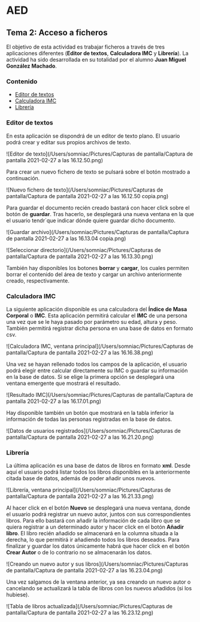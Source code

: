 # AED

## Tema 2: Acceso a ficheros

El objetivo de esta actividad es trabajar ficheros a través de tres aplicaciones diferentes (__Editor de textos__, __Calculadora IMC__ y __Librería__). La actividad ha sido desarrollada en su totalidad por el alumno __Juan Miguel González Machado__.



### Contenido
* [Editor de textos](#editor-de-texto)
* [Calculadora IMC](#calculadora-imc)
* [Librería](#libreria)



### Editor de textos

En esta aplicación se dispondrá de un editor de texto plano. El usuario podrá crear y editar sus propios archivos de texto.

![Editor de texto](/Users/somniac/Pictures/Capturas de pantalla/Captura de pantalla 2021-02-27 a las 16.12.50.png)

Para crear un nuevo fichero de texto se pulsará sobre el botón mostrado a continuación.

![Nuevo fichero de texto](/Users/somniac/Pictures/Capturas de pantalla/Captura de pantalla 2021-02-27 a las 16.12.50 copia.png)

Para guardar el documento recién creado bastará con hacer click sobre el botón de __guardar__. Tras hacerlo, se desplegará una nueva ventana en la que el usuario tendr´que indicar dónde quiere guardar dicho documento.

![Guardar archivo](/Users/somniac/Pictures/Capturas de pantalla/Captura de pantalla 2021-02-27 a las 16.13.04 copia.png)

![Seleccionar directorio](/Users/somniac/Pictures/Capturas de pantalla/Captura de pantalla 2021-02-27 a las 16.13.30.png)

También hay disponibles los botones __borrar__ y __cargar__, los cuales permiten borrar el contenido del área de texto y cargar un archivo anteriormente creado, respectivamente.




### Calculadora IMC
La siguiente aplicación disponible es una calculadora del __Índice de Masa Corporal__ o __IMC__. Esta aplicación permitirá calcular el __IMC__ de una persona una vez que se le haya pasado por parámetro su edad, altura y peso. También permitirá registrar dicha persona en una base de datos en formato csv.

![Calculadora IMC, ventana principal](/Users/somniac/Pictures/Capturas de pantalla/Captura de pantalla 2021-02-27 a las 16.16.38.png)

Una vez se hayan rellenado todos los campos de la aplicación, el usuario podrá elegir entre calcular directamente su IMC o guardar su información en la base de datos. Si se elige la primera opción se desplegará una ventana emergente que mostrará el resultado.

![Resultado IMC](/Users/somniac/Pictures/Capturas de pantalla/Captura de pantalla 2021-02-27 a las 16.17.01.png)

Hay disponible también un botón que mostrará en la tabla inferior la información de todas las personas registradas en la base de datos.

![Datos de usuarios registrados](/Users/somniac/Pictures/Capturas de pantalla/Captura de pantalla 2021-02-27 a las 16.21.20.png)



### Librería

La última aplicación es una base de datos de libros en formato __xml__. Desde aquí el usuario podrá listar todos los libros disponibles en la anteriormente citada base de datos, además de poder añadir unos nuevos.

![Librería, ventana principal](/Users/somniac/Pictures/Capturas de pantalla/Captura de pantalla 2021-02-27 a las 16.21.33.png)

Al hacer click en el botón __Nuevo__ se desplegará una nueva ventana, donde el usuario podrá registrar un nuevo autor, juntos con sus correspondientes libros. Para ello bastará con añadir la información de cada libro que se quiera registrar a un determinado autor y hacer click en el botón __Añadir libro__. El libro recién añadido se almacenará en la columna situada a la derecha, lo que permitirá ir añadiendo todos los libros deseados. Para finalizar y guardar los datos únicamente habrá que hacer click en el botón __Crear Autor__ o de lo contrario no se almacenarán los datos.

![Creando un nuevo autor y sus libros](/Users/somniac/Pictures/Capturas de pantalla/Captura de pantalla 2021-02-27 a las 16.23.04.png)

Una vez salgamos de la ventana anterior, ya sea creando un nuevo autor o cancelando se actualizará la tabla de libros con los nuevos añadidos (si los hubiese).

![Tabla de libros actualizada](/Users/somniac/Pictures/Capturas de pantalla/Captura de pantalla 2021-02-27 a las 16.23.12.png)
